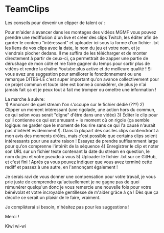 # TeamClips

Les conseils pour devenir un clipper de talent o/ :

Pour m'aider à avancer dans les montages des vidéos MGMF vous pouvez prendre une rediffusion d'un live et créer des clips Twitch, les éditer afin de garder le contenu "intéressant" et uploader ici sous la forme d'un fichier .txt les liens de vos clips avec la date, le nom du jeu et votre nom, et je viendrais piocher dedans. Il me suffira de les télécharger et de monter directement à partir de ceux-ci, ça permettrait de zapper une partie de dérushage de mon côté et me faire gagner du temps pour sortir plus de vidéos et rendre la chaîne Youtube plus active et de meilleure qualité ! Si vous avez une suggestion pour améliorer le fonctionnement ou une remarque DITES-LE c'est super important qu'on avance collectivement pour ce projet commun et toute idée est bonne à considérer, de plus je n'ai jamais fait ça et je peux tout à fait me tromper ou omettre une information !

  La marche à suivre:	
   	 1) Annoncer de quel stream l'on s'occupe sur le fichier dédié (???)
   	 2) Clipper un moment intéressant (une rigolade, une action hors du commun, ce qui selon vous serait "digne" d'être dans une vidéo)
   	 3) Éditer le clip pour qu'il contienne ce qui est amusant + le moment où on rigole (ça semble logique: ne garder que le moment de        fou rire sans ce qui l'a causé n'aurait pas d'intérêt évidemment !). Dans la plupart des cas les clips contiendront à mon avis des moments drôles, mais c'est possible que certains clips soient intéressants pour une autre raison ! Essayez de prendre suffisamment large pour qu'on comprenne l'intérêt de la séquence
    4) Enregistrer le clip et noter son URL sur un fichier texte contenant la date du stream en question, le nom du jeu et votre pseudo à vous 
    5) Uploader le fichier .txt sur ce GitHub, et c'est fini !
  Après ça vous pouvez indiquer que vous avez terminé cette rediff et passez à une autre, en l'annonçant également !
  
Je serais ravi de vous donner une compensation pour votre travail, je vous prie juste de comprendre qu'actuellement je ne gagne pas de quoi rémunérer quelqu'un donc je vous remercie une nouvelle fois pour votre bénévolat et votre incroyable gentillesse de m'aider grâce à ça ! Dès que ça décolle ce serait un plaisir de le faire, vraiment.
    
Je complèterai si besoin, n'hésitez pas pour les suggestions !

Merci !

  Kiwi wi-wi  
                                          
  

